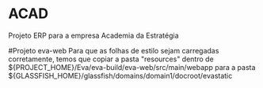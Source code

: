 # ACAD
Projeto ERP para a empresa Academia da Estratégia

#Projeto eva-web
Para que as folhas de estilo sejam carregadas corretamente, temos que copiar a pasta "resources" dentro de 
${PROJECT_HOME}/Eva/eva-build/eva-web/src/main/webapp para a pasta ${GLASSFISH_HOME}/glassfish/domains/domain1/docroot/evastatic
